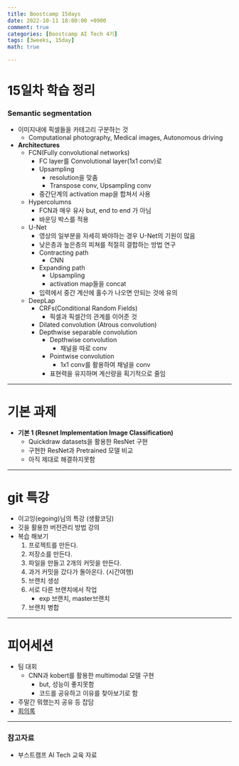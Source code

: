 ```yaml
---
title: Boostcamp 15days
date: 2022-10-11 18:00:00 +0900
comment: true
categories: [Boostcamp AI Tech 4기]
tags: [3weeks, 15day]
math: true

---
```

# 15일차 학습 정리

<h3 data-toc-skip> Semantic segmentation </h3>

- 이미지내에 픽셀들을 카테고리 구분하는 것
  - Computational photography, Medical images, Autonomous driving
- **Architectures**
  - FCN(Fully convolutional networks)
    - FC layer를 Convolutional layer(1x1 conv)로
    - Upsampling
      - resolution을 맞춤
      - Transpose conv, Upsampling conv
    - 중간단계의 activation map을 합쳐서 사용
  - Hypercolumns
    - FCN과 매우 유사 but, end to end 가 아님
    - 바운딩 박스를 적용
  - U-Net
    - 영상의 일부분을 자세히 봐야하는 경우 U-Net의 기원이 많음
    - 낮은층과 높은층의 피쳐를 적절히 결합하는 방법 연구
    - Contracting path
      - CNN
    - Expanding path
      - Upsampling
      - activation map들을 concat
    - 입력에서 중간 계산에 홀수가 나오면 안되는 것에 유의
  - DeepLap
    - CRFs(Conditional Random Fields)
      - 픽셀과 픽셀간의 관계를 이어준 것
    - Dilated convolution (Atrous convolution)
    - Depthwise separable convolution
      - Depthwise convolution
        - 채널을 따로 conv
      - Pointwise convolution
        - 1x1 conv를 활용하여 채널을 conv
      - 표현력을 유지하며 계산량을 획기적으로 줄임


---

# 기본 과제
- **기본 1 (Resnet Implementation Image Classification)**
  - Quickdraw datasets을 활용한 ResNet 구현
  - 구현한 ResNet과 Pretrained 모델 비교
  - 아직 제대로 해결하지못함
  
---

# git 특강

- 이고잉(egoing)님의 특강 (생활코딩)
- 깃을 활용한 버전관리 방법 강의
- 복습 해보기
  1. 프로젝트를 만든다.
  2. 저장소를 만든다.
  3. 파일을 만들고 2개의 커밋을 만든다.
  4. 과거 커밋을 갔다가 돌아온다. (시간여행)
  5. 브랜치 생성
  6. 서로 다른 브랜치에서 작업
     - exp 브랜치, master브랜치
  7. 브랜치 병합

---

# 피어세션
- 팀 대회
  - CNN과 kobert를 활용한 multimodal 모델 구현
    - but, 성능이 좋지못함
    - 코드를 공유하고 이유를 찾아보기로 함
- 주말간 뭐했는지 공유 등 잡담
- [회의록](https://night-eustoma-5f3.notion.site/10-11-98f2e59c369049bb988ad89087269e22)

---

### 참고자료
- 부스트캠프 AI Tech 교육 자료
